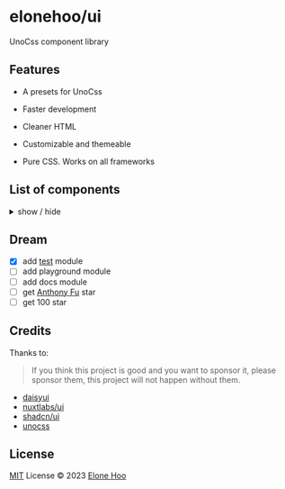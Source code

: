 <h1 >
elonehoo/ui
</h1>

<p >
UnoCss component library
</p>

## Features

- A presets for UnoCss

- Faster development

- Cleaner HTML

- Customizable and themeable

- Pure CSS. Works on all frameworks

## List of components

<details>
<summary>
  show / hide
</summary>

- Elements
  - [x] Avatar
  - [x] Badge
  - [x] Button
  - [x] Keyboard Key

- Forms
  - [x] Input
  - [x] Textarea
  - [x] Select
  - [x] Checkbox
  - [x] Radio
  - [x] Toggle
  - [x] Range

- Data
  - [x] Alert
  - [x] Table
  - [x] Dropdown
  - [ ] Accordion

- Navigation
  - [ ] Pagination

- Overlays
  - [ ] Modal
  - [x] Tooltip
  - [x] Toast

- Layout
  - [x] code
  - [x] Card
  - [x] Content
  - [x] Skeleton

</details>

## Dream

- [x] add [test](/test) module
- [ ] add playground module
- [ ] add docs module
- [ ] get [Anthony Fu](https://github.com/antfu) star
- [ ] get 100 star

## Credits
Thanks to:

> If you think this project is good and you want to sponsor it, please sponsor them, this project will not happen without them.

- [daisyui](https://github.com/saadeghi/daisyui)
- [nuxtlabs/ui](https://github.com/nuxtlabs/ui)
- [shadcn/ui](https://github.com/shadcn/ui)
- [unocss](https://github.com/unocss/unocss)

## License

[MIT](./LICENSE) License © 2023 [Elone Hoo](https://github.com/elonehoo)
